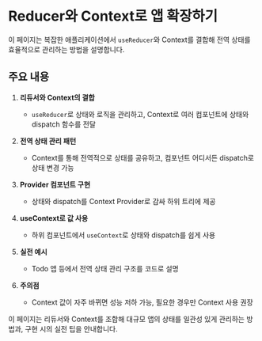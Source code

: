 # Reducer와 Context로 앱 확장하기

이 페이지는 복잡한 애플리케이션에서 `useReducer`와 Context를 결합해 전역 상태를 효율적으로 관리하는 방법을 설명합니다.

## 주요 내용

1. **리듀서와 Context의 결합**
    - `useReducer`로 상태와 로직을 관리하고, Context로 여러 컴포넌트에 상태와 dispatch 함수를 전달

2. **전역 상태 관리 패턴**
    - Context를 통해 전역적으로 상태를 공유하고, 컴포넌트 어디서든 dispatch로 상태 변경 가능

3. **Provider 컴포넌트 구현**
    - 상태와 dispatch를 Context Provider로 감싸 하위 트리에 제공

4. **useContext로 값 사용**
    - 하위 컴포넌트에서 `useContext`로 상태와 dispatch를 쉽게 사용

5. **실전 예시**
    - Todo 앱 등에서 전역 상태 관리 구조를 코드로 설명

6. **주의점**
    - Context 값이 자주 바뀌면 성능 저하 가능, 필요한 경우만 Context 사용 권장

이 페이지는 리듀서와 Context를 조합해 대규모 앱의 상태를 일관성 있게 관리하는 방법과, 구현 시의 실전 팁을 안내합니다.